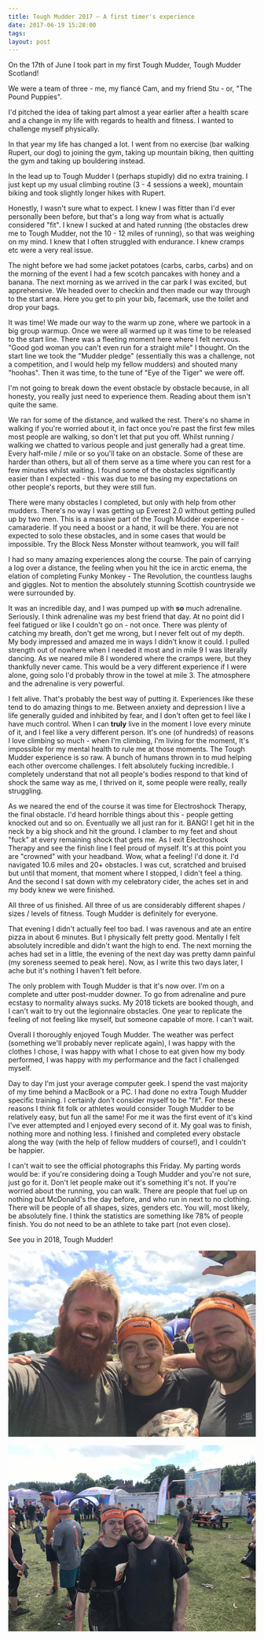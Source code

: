 ```yaml
---
title: Tough Mudder 2017 — A first timer's experience 
date: 2017-06-19 15:28:00
tags:
layout: post
---
```


On the 17th of June I took part in my first Tough Mudder, Tough Mudder Scotland!

We were a team of three - me, my fiancé Cam, and my friend Stu - or, "The Pound Puppies".

I'd pitched the idea of taking part almost a year earlier after a health scare and a change in my life with regards to health and fitness. I wanted to challenge myself physically.

In that year my life has changed a lot. I went from no exercise (bar walking Rupert, our dog) to joining the gym, taking up mountain biking, then quitting the gym and taking up bouldering instead.

In the lead up to Tough Mudder I (perhaps stupidly) did no extra training. I just kept up my usual climbing routine (3 - 4 sessions a week), mountain biking and took slightly longer hikes with Rupert. 

Honestly, I wasn't sure what to expect. I knew I was fitter than I'd ever personally been before, but that's a long way from what is actually considered "fit". I knew I sucked at and hated running (the obstacles drew me to Tough Mudder, not the 10 - 12 miles of running), so that was weighing on my mind. I knew that I often struggled with endurance. I knew cramps etc were a very real issue. 

The night before we had some jacket potatoes (carbs, carbs, carbs) and on the morning of the event I had a few scotch pancakes with honey and a banana. The next morning as we arrived in the car park I was excited, but apprehensive. We headed over to checkin and then made our way through to the start area. Here you get to pin your bib, facemark, use the toilet and drop your bags. 

It was time! We made our way to the warm up zone, where we partook in a big group warmup. Once we were all warmed up it was time to be released to the start line. There was a fleeting moment here where I felt nervous. "Good god woman you can't even run for a straight mile" I thought. On the start line we took the "Mudder pledge" (essentially this was a challenge, not a competition, and I would help my fellow mudders) and shouted many "hoohas". Then it was time, to the tune of "Eye of the Tiger" we were off.

I'm not going to break down the event obstacle by obstacle because, in all honesty, you really just need to experience them. Reading about them isn't quite the same.

We ran for some of the distance, and walked the rest. There's no shame in walking if you're worried about it, in fact once you're past the first few miles most people are walking, so don't let that put you off. Whilst running / walking we chatted to various people and just generally had a great time. Every half-mile / mile or so you'll take on an obstacle. Some of these are harder than others, but all of them serve as a time where you can rest for a few minutes whilst waiting. I found some of the obstacles significantly easier than I expected - this was due to me basing my expectations on other people's reports, but they were still fun. 

There were many obstacles I completed, but only with help from other mudders. There's no way I was getting up Everest 2.0 without getting pulled up by two men. This is a massive part of the Tough Mudder experience - camaraderie. If you need a boost or a hand, it will be there. You are not expected to solo these obstacles, and in some cases that would be impossible. Try the Block Ness Monster without teamwork, you will fail! 

I had so many amazing experiences along the course. The pain of carrying a log over a distance, the feeling when you hit the ice in arctic enema, the elation of completing Funky Monkey - The Revolution, the countless laughs and giggles. Not to mention the absolutely stunning Scottish countryside we were surrounded by.

It was an incredible day, and I was pumped up with **so** much adrenaline. Seriously. I think adrenaline was my best friend that day. At no point did I feel fatigued or like I couldn't go on - not once. There was plenty of catching my breath, don't get me wrong, but I never felt out of my depth. My body impressed and amazed me in ways I didn't know it could. I pulled strength out of nowhere when I needed it most and in mile 9 I was literally dancing. As we neared mile 8 I wondered where the cramps were, but they thankfully never came. This would be a very different experience if I were alone, going solo I'd probably throw in the towel at mile 3. The atmosphere and the adrenaline is very powerful.

I felt alive. That's probably the best way of putting it. Experiences like these tend to do amazing things to me. Between anxiety and depression I live a life generally guided and inhibited by fear, and I don't often get to feel like I have much control. When I can **truly** live in the moment I love every minute of it, and I feel like a very different person. It's one (of hundreds) of reasons I love climbing so much - when I'm climbing, I'm living for the moment, It's impossible for my mental health to rule me at those moments. The Tough Mudder experience is so raw. A bunch of humans thrown in to mud helping each other overcome challenges. I felt absolutely fucking incredible. I completely understand that not all people's bodies respond to that kind of shock the same way as me, I thrived on it, some people were really, really struggling. 

As we neared the end of the course it was time for Electroshock Therapy, the final obstacle. I'd heard horrible things about this - people getting knocked out and so on. Eventually we all just ran for it. BANG! I get hit in the neck by a big shock and hit the ground. I clamber to my feet and shout "fuck" at every remaining shock that gets me. As I exit Electroshock Therapy and see the finish line I feel proud of myself. It's at this point you are "crowned" with your headband. Wow, what a feeling! I'd done it. I'd navigated 10.6 miles and 20+ obstacles. I was cut, scratched and bruised but until that moment, that moment where I stopped, I didn't feel a thing. And the second I sat down with my celebratory cider, the aches set in and my body knew we were finished.

All three of us finished. All three of us are considerably different shapes / sizes / levels of fitness. Tough Mudder is definitely for everyone.

That evening I didn't actually feel too bad. I was ravenous and ate an entire pizza in about 6 minutes. But I physically felt pretty good. Mentally I felt absolutely incredible and didn't want the high to end. The next morning the aches had set in a little, the evening of the next day was pretty damn painful (my soreness seemed to peak here). Now, as I write this two days later, I ache but it's nothing I haven't felt before. 

The only problem with Tough Mudder is that it's now over. I'm on a complete and utter post-mudder downer. To go from adrenaline and pure ecstasy to normality always sucks. My 2018 tickets are booked though, and I can't wait to try out the legionnaire obstacles. One year to replicate the feeling of not feeling like myself, but someone capable of more. I can't wait.

Overall I thoroughly enjoyed Tough Mudder. The weather was perfect (something we'll probably never replicate again), I was happy with the clothes I chose, I was happy with what I chose to eat given how my body performed, I was happy with my performance and the fact I challenged myself. 

Day to day I'm just your average computer geek. I spend the vast majority of my time behind a MacBook or a PC. I had done no extra Tough Mudder specific training. I certainly don't consider myself to be "fit". For these reasons I think fit folk or athletes would consider Tough Mudder to be relatively easy, but fun all the same! For me it was the first event of it's kind I've ever attempted and I enjoyed every second of it. My goal was to finish, nothing more and nothing less. I finished and completed every obstacle along the way (with the help of fellow mudders of course!), and I couldn't be happier.  

I can't wait to see the official photographs this Friday. My parting words would be: if you're considering doing a Tough Mudder and you're not sure, just go for it. Don't let people make out it's something it's not. If you're worried about the running, you can walk. There are people that fuel up on nothing but McDonald's the day before, and who run in next to no clothing. There will be people of all shapes, sizes, genders etc. You will, most likely, be absolutely fine. I think the statistics are something like 78% of people finish. You do not need to be an athlete to take part (not even close).

See you in 2018, Tough Mudder!

![](/assets/images/2017/19113946_10155491441303086_4525862859344587988_n.jpg)

![](/assets/images/2017/19224768_10155491441788086_8895502264511114733_n.jpg)



